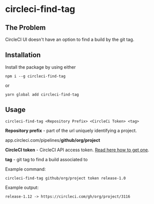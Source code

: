# circleci-find-tag

## The Problem

CircleCI UI doesn't have an option to find a build by the git tag. 

## Installation

Install the package by using either

```
npm i --g circleci-find-tag
```

or

```
yarn global add circleci-find-tag
```

## Usage

```
circleci-find-tag <Repository Prefix> <CircleCi Token> <tag>
```

**Repository prefix** - part of the url uniquely identifying a project. 

app.circleci.com/pipelines/**github/org/project**

**CircleCI token** - CircleCI API access token. [Read here how to get one](https://circleci.com/docs/2.0/api-developers-guide/#add-an-api-token).

**tag** - git tag to find a build associated to

Example command:

```
circleci-find-tag github/org/project token release-1.0
```

Example output:

```
release-1.12 -> https://circleci.com/gh/org/project/3116
```